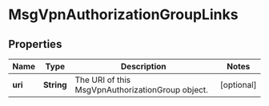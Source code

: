 
# MsgVpnAuthorizationGroupLinks

## Properties
Name | Type | Description | Notes
------------ | ------------- | ------------- | -------------
**uri** | **String** | The URI of this MsgVpnAuthorizationGroup object. |  [optional]



